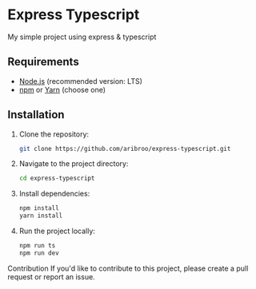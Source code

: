 # Express Typescript

My simple project using express & typescript

## Requirements

- [Node.js](https://nodejs.org/) (recommended version: LTS)
- [npm](https://www.npmjs.com/) or [Yarn](https://yarnpkg.com/) (choose one)

## Installation

1. Clone the repository:
   ```bash
   git clone https://github.com/aribroo/express-typescript.git

2. Navigate to the project directory:
   ```bash
   cd express-typescript
   
3. Install dependencies:
   ```bash
   npm install
   yarn install
4. Run the project locally:
   ```bash
   npm run ts
   npm run dev

Contribution
If you'd like to contribute to this project, please create a pull request or report an issue.
